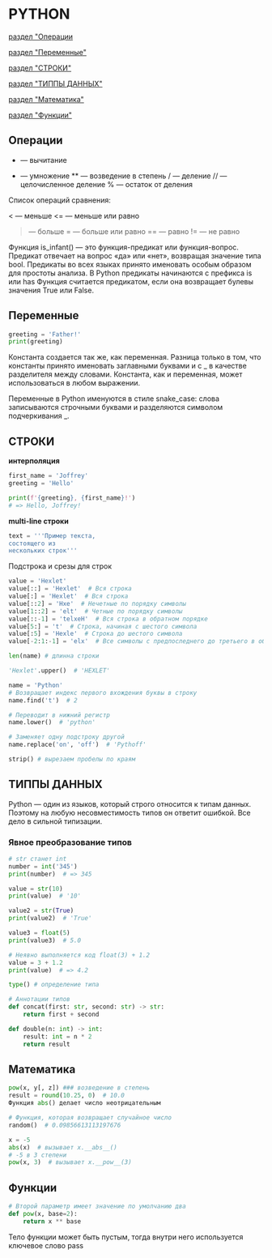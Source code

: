 # PYTHON
[раздел "Операции](#Операции)

[раздел "Переменные"](#Переменные)

[раздел "СТРОКИ"](#СТРОКИ)

[раздел "ТИППЫ ДАННЫХ"](#ТИППЫ-ДАННЫХ)

[раздел "Математика"](#Математика)

[раздел "Функции"](#Функции)

## Операции

- — вычитание
* — умножение
** — возведение в степень
/ — деление
// — целочисленное деление
% — остаток от деления

Список операций сравнения:

< — меньше
<= — меньше или равно
> — больше
>= — больше или равно
== — равно
!= — не равно

Функция is_infant() — это функция-предикат или функция-вопрос. Предикат отвечает на вопрос «да» или «нет», возвращая значение типа bool. Предикаты во всех языках принято именовать особым образом для простоты анализа. В Python предикаты начинаются с префикса is или has
Функция считается предикатом, если она возвращает булевы значения True или False.

## Переменные

```python
greeting = 'Father!'
print(greeting)
```
Константа создается так же, как переменная. Разница только в том, что константы принято именовать заглавными буквами и с _ в качестве разделителя между словами. Константа, как и переменная, может использоваться в любом выражении.

Переменные в Python именуются в стиле snake_case: слова записываются строчными буквами и разделяются символом подчеркивания _. 

## СТРОКИ

**интерполяция**
```python
first_name = 'Joffrey'
greeting = 'Hello'

print(f'{greeting}, {first_name}!')
# => Hello, Joffrey!

```

**multi-line строки**

```python
text = '''Пример текста,
состоящего из
нескольких строк'''
```

Подстрока и срезы для строк

```python
value = 'Hexlet'
value[::] = 'Hexlet'  # Вся строка
value[:] = 'Hexlet'  # Вся строка
value[::2] = 'Hxe'  # Нечетные по порядку символы
value[1::2] = 'elt'  # Четные по порядку символы
value[::-1] = 'telxeH'  # Вся строка в обратном порядке
value[5:] = 't'  # Строка, начиная с шестого символа
value[:5] = 'Hexle'  # Строка до шестого символа
value[-2:1:-1] = 'elx'  # Все символы с предпоследнего до третьего в обратном порядке. Во всех случаях выборки от большего индекса к меньшему нужно указывать шаг
```

```python
len(name) # длинна строки

'Hexlet'.upper()  # 'HEXLET'

name = 'Python'
# Возвращает индекс первого вхождения буквы в строку
name.find('t')  # 2

# Переводит в нижний регистр
name.lower()  # 'python'

# Заменяет одну подстроку другой
name.replace('on', 'off')  # 'Pythoff'

strip() # вырезаем пробелы по краям


```

## ТИППЫ ДАННЫХ

Python — один из языков, который строго относится к типам данных. Поэтому на любую несовместимость типов он ответит ошибкой. Все дело в сильной типизации.

### Явное преобразование типов

```python
# str станет int
number = int('345')
print(number)  # => 345

value = str(10)
print(value)  # '10'

value2 = str(True)
print(value2)  # 'True'

value3 = float(5)
print(value3)  # 5.0

# Неявно выполняется код float(3) + 1.2
value = 3 + 1.2
print(value)  # => 4.2

type() # определение типа

# Аннотации типов 
def concat(first: str, second: str) -> str:
    return first + second

def double(n: int) -> int:
    result: int = n * 2
    return result
```

## Математика

```python
pow(x, y[, z]) ### возведение в степень
result = round(10.25, 0)  # 10.0
Функция abs() делает число неотрицательным

# Функция, которая возвращает случайное число
random()  # 0.09856613113197676

x = -5
abs(x)  # вызывает x.__abs__()
# -5 в 3 степени
pow(x, 3)  # вызывает x.__pow__(3)
```

## Функции

```python
# Второй параметр имеет значение по умолчанию два
def pow(x, base=2):
    return x ** base
```
Тело функции может быть пустым, тогда внутри него используется ключевое слово pass

